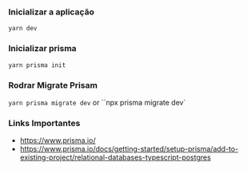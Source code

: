 ### Inicializar a aplicação
``yarn dev``

### Inicializar prisma
``yarn prisma init``


### Rodrar Migrate Prisam
``yarn prisma migrate dev`` or ``npx prisma migrate dev`

### Links Importantes
- https://www.prisma.io/
- https://www.prisma.io/docs/getting-started/setup-prisma/add-to-existing-project/relational-databases-typescript-postgres